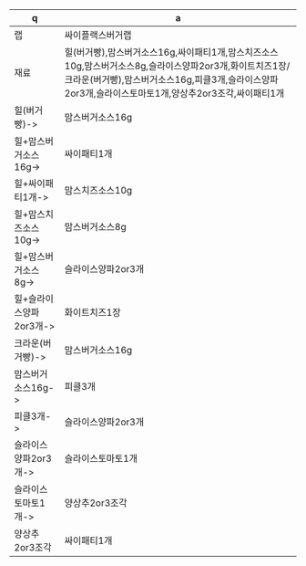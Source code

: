  q  | a
--- | ---
랩	| 싸이플랙스버거랩
재료	| 힐(버거빵),맘스버거소스16g,싸이패티1개,맘스치즈소스10g,맘스버거소스8g,슬라이스양파2or3개,화이트치즈1장/크라운(버거빵),맘스버거소스16g,피클3개,슬라이스양파2or3개,슬라이스토마토1개,양상추2or3조각,싸이패티1개
힐(버거빵)->	| 맘스버거소스16g
힐+맘스버거소스16g->	| 싸이패티1개
힐+싸이패티1개->	| 맘스치즈소스10g
힐+맘스치즈소스10g->	| 맘스버거소스8g
힐+맘스버거소스8g->	| 슬라이스양파2or3개
힐+슬라이스양파2or3개->	| 화이트치즈1장
크라운(버거빵)->	| 맘스버거소스16g
맘스버거소스16g->	| 피클3개
피클3개->	| 슬라이스양파2or3개
슬라이스양파2or3개->	| 슬라이스토마토1개
슬라이스토마토1개->	| 양상추2or3조각
양상추2or3조각	| 싸이패티1개
